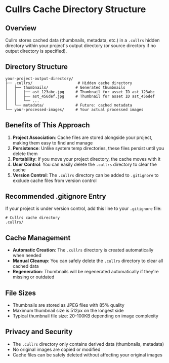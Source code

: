 # Cullrs Cache Directory Structure

## Overview

Cullrs stores cached data (thumbnails, metadata, etc.) in a `.cullrs` hidden directory within your project's output directory (or source directory if no output directory is specified).

## Directory Structure

```
your-project-output-directory/
├── .cullrs/                    # Hidden cache directory
│   ├── thumbnails/            # Generated thumbnails
│   │   ├── ast_123abc.jpg     # Thumbnail for asset ID ast_123abc
│   │   ├── ast_456def.jpg     # Thumbnail for asset ID ast_456def
│   │   └── ...
│   └── metadata/              # Future: cached metadata
└── your-processed-images/     # Your actual processed images
```

## Benefits of This Approach

1. **Project Association**: Cache files are stored alongside your project, making them easy to find and manage
2. **Persistence**: Unlike system temp directories, these files persist until you delete them
3. **Portability**: If you move your project directory, the cache moves with it
4. **User Control**: You can easily delete the `.cullrs` directory to clear the cache
5. **Version Control**: The `.cullrs` directory can be added to `.gitignore` to exclude cache files from version control

## Recommended .gitignore Entry

If your project is under version control, add this line to your `.gitignore` file:

```gitignore
# Cullrs cache directory
.cullrs/
```

## Cache Management

- **Automatic Creation**: The `.cullrs` directory is created automatically when needed
- **Manual Cleanup**: You can safely delete the `.cullrs` directory to clear all cached data
- **Regeneration**: Thumbnails will be regenerated automatically if they're missing or outdated

## File Sizes

- Thumbnails are stored as JPEG files with 85% quality
- Maximum thumbnail size is 512px on the longest side
- Typical thumbnail file size: 20-100KB depending on image complexity

## Privacy and Security

- The `.cullrs` directory only contains derived data (thumbnails, metadata)
- No original images are copied or modified
- Cache files can be safely deleted without affecting your original images
